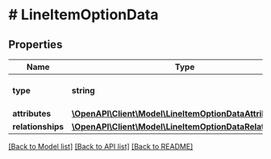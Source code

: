 # # LineItemOptionData

## Properties

Name | Type | Description | Notes
------------ | ------------- | ------------- | -------------
**type** | **string** | The resource&#39;s type |
**attributes** | [**\OpenAPI\Client\Model\LineItemOptionDataAttributes**](LineItemOptionDataAttributes.md) |  |
**relationships** | [**\OpenAPI\Client\Model\LineItemOptionDataRelationships**](LineItemOptionDataRelationships.md) |  | [optional]

[[Back to Model list]](../../README.md#models) [[Back to API list]](../../README.md#endpoints) [[Back to README]](../../README.md)
